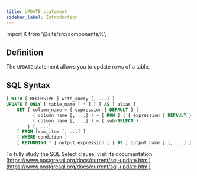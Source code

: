 ```yaml
---
title: UPDATE statement
sidebar_label: Introduction
---
```


import K from '@site/src/components/K';

## Definition

The `UPDATE` statement allows you to update rows of a table.

## SQL Syntax

```sql
[ WITH [ RECURSIVE ] with_query [, ...] ]
UPDATE [ ONLY ] table_name [ * ] [ [ AS ] alias ]
    SET { column_name = { expression | DEFAULT } |
          ( column_name [, ...] ) = [ ROW ] ( { expression | DEFAULT } [, ...] ) |
          ( column_name [, ...] ) = ( sub-SELECT )
        } [, ...]
    [ FROM from_item [, ...] ]
    [ WHERE condition ]
    [ RETURNING * | output_expression [ [ AS ] output_name ] [, ...] ]
```

To fully study the SQL Select clause, visit its documentation [https://www.postgresql.org/docs/current/sql-update.html](https://www.postgresql.org/docs/current/sql-update.html)